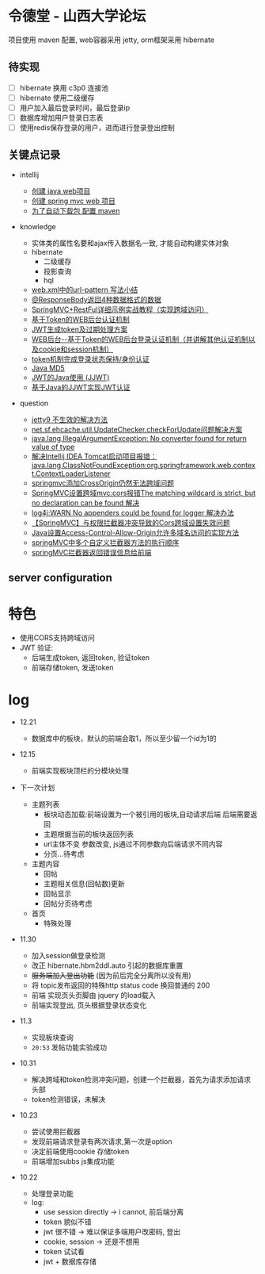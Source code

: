 # 令德堂 - 山西大学论坛

项目使用 maven 配置, web容器采用 jetty, orm框架采用 hibernate
 
## 待实现
- [ ] hibernate 换用 c3p0 连接池
- [ ] hibernate 使用二级缓存
- [ ] 用户加入最后登录时间，最后登录ip
- [ ] 数据库增加用户登录日志表
- [ ] 使用redis保存登录的用户，进而进行登录登出控制

## 关键点记录
- intellij 
    - [创建 java web项目](https://www.cnblogs.com/yangyquin/p/5285272.html)
    - [创建 spring mvc web 项目](https://www.cnblogs.com/yangyquin/p/5286457.html)
    - [为了自动下载包 配置 maven](https://blog.csdn.net/qq_32588349/article/details/51461182)

- knowledge
    - 实体类的属性名要和ajax传入数据名一致, 才能自动构建实体对象
    - hibernate
        - 二级缓存
        - 投影查询
        - hql
    - [web.xml中的url-pattern 写法小结](https://blog.csdn.net/farawaywl/article/details/52902902)
    - [@ResponseBody返回4种数据格式的数据](https://blog.csdn.net/weixin_42189604/article/details/82179660)
    - [SpringMVC+RestFul详细示例实战教程（实现跨域访问）](https://blog.51cto.com/sihai/2127929)
    - [基于Token的WEB后台认证机制](https://www.cnblogs.com/xiekeli/p/5607107.html)
    - [JWT生成token及过期处理方案](https://my.oschina.net/odetteisgorgeous/blog/1920762)
    - [WEB后台--基于Token的WEB后台登录认证机制（并讲解其他认证机制以及cookie和session机制）](https://www.jianshu.com/p/227306fa28e4)
    - [token机制完成登录状态保持/身份认证](https://www.jianshu.com/p/8d28e60af440)
    - [Java MD5](https://www.jianshu.com/p/0086b0242cd6)
    - [JWT的Java使用 (JJWT)](https://blog.csdn.net/qq_37636695/article/details/79265711)
    - [基于Java的JJWT实现JWT认证](https://blog.csdn.net/u010953880/article/details/86735797)
    
- question
    - [jetty9 <welcome-file-list>不生效的解决方法](https://www.jianshu.com/p/358aae19969e)
    - [net.sf.ehcache.util.UpdateChecker.checkForUpdate问题解决方案](https://blog.csdn.net/wo541075754/article/details/79737289)
    - [java.lang.IllegalArgumentException: No converter found for return value of type](https://stackoverflow.com/questions/37841373/java-lang-illegalargumentexception-no-converter-found-for-return-value-of-type)
    - [解决Intellij IDEA Tomcat启动项目报错：java.lang.ClassNotFoundException:org.springframework.web.context.ContextLoaderListener](https://www.jianshu.com/p/18d068f47b09)
    - [springmvc添加CrossOrigin仍然无法跨域问题](https://blog.csdn.net/wfm19970/article/details/99494633)
    - [SpringMVC设置跨域mvc:cors报错The matching wildcard is strict, but no declaration can be found 解决](https://blog.csdn.net/ydk888888/article/details/83417259)
    - [log4j:WARN No appenders could be found for logger 解决办法](https://blog.csdn.net/chw0629/article/details/80567936)
    - [【SpringMVC】与权限拦截器冲突导致的Cors跨域设置失效问题](https://segmentfault.com/a/1190000010348077)
    - [Java设置Access-Control-Allow-Origin允许多域名访问的实现方法](https://www.jb51.net/article/148573.htm)
    - [springMVC中多个自定义拦截器方法的执行顺序](https://blog.csdn.net/weixin_39214481/article/details/80030609)
    - [springMVC拦截器返回错误信息给前端](https://blog.csdn.net/qq_37585236/article/details/81781563)
    
## server configuration

# 特色
- 使用CORS支持跨域访问
- JWT 验证:
    - 后端生成token, 返回token, 验证token
    - 前端存储token, 发送token

# log
 
- 12.21
    - 数据库中的板块，默认的前端会取1，所以至少留一个id为1的
 
- 12.15
    - 前端实现板块顶栏的分模块处理

- 下一次计划
    - 主题列表
        - 板块动态加载:前端设置为一个被引用的板块,自动请求后端
            后端需要返回
        - 主题根据当前的板块返回列表
        - url主体不变 参数改变, js通过不同参数向后端请求不同内容
        - 分页...待考虑
    - 主题内容
        - 回帖
        - 主题相关信息(回帖数)更新
        - 回帖显示
        - 回帖分页待考虑
    - 首页
        - 特殊处理
        
    
- 11.30
    - 加入session做登录检测
    - 改正 hibernate.hbm2ddl.auto 引起的数据库重置
    - ~~服务端加入登出功能~~ (因为前后完全分离所以没有用)
    - 将 topic发布返回的特殊http status code 换回普通的 200
    - 前端 实现页头页脚由 jquery 的load载入
    - 前端实现登出, 页头根据登录状态变化
    
- 11.3
    - 实现板块查询
    - `20:53` 发帖功能实验成功 
- 10.31
    - 解决跨域和token检测冲突问题，创建一个拦截器，首先为请求添加请求头部
    - token检测错误，未解决

- 10.23
    - 尝试使用拦截器
    - 发现前端请求登录有两次请求,第一次是option
    - 决定前端使用cookie 存储token
    - 前端增加subbs js集成功能

- 10.22
    - 处理登录功能
    - log: 
        - use session directly -> i cannot, 前后端分离
        - token 貌似不错
        - jwt  很不错 -> 难以保证多端用户改密码, 登出
        - cookie, session -> 还是不想用
        - token 试试看
        - jwt + 数据库存储